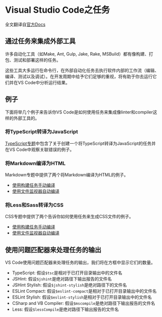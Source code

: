 # Visual Studio Code之任务

全文翻译自[官方Docs][link-1]

## 通过任务来集成外部工具

许多自动化工具（如Make, Ant, Gulp, Jake, Rake, MSBuild）都有像构建、打包、测试和部署这样的任务。

这些工具大多运行在命令行，在外部自动化任务去执行软件内部的工作流（编辑、编译、测试以及调试）。在开发周期中给予它们足够的重视，将有助于你去运行它们并在VS Code中分析运行结果。

## 例子

下面将举几个例子来告诉你VS Code是如何使用任务来集成像linter和compiler这样的外部工具的。

### 将TypeScript转译为JavaScript

[TypeScript专题][link-2]中包含了关于创建一个将TypeScript转译为JavaScript的任务并在VS Code中观察关联错误的例子。

### 将Markdown编译为HTML

Markdown专题中提供了两个将Markdown编译为HTML的例子。

* [使用构建任务手动编译][link-3]
* [使用文件监视器自动编译][link-4]

### 将Less和Sass转译为CSS

CSS专题中提供了两个告诉你如何使用任务来生成CSS文件的例子。

* [使用构建任务手动编译][link-5]
* [使用文件监视器自动编译][link-6]

## 使用问题匹配器来处理任务的输出

VS Code使用问题匹配器来处理任务的输出，我们将在方框中显示它们的数量。

* TypeScript: 假设`$tsc`是相对于已打开目录输出中的文件名
* JSHint: 假设`$jshint`是绝对路径下输出报告的文件名
* JSHint Stylish: 假设`$jshint-stylish`是绝对路径下的文件名
* ESLint Compact: 假设`$eslint-compact`是相对于已打开目录输出中的文件名
* ESLint Stylish: 假设`$eslint-stylish`是相对于已打开目录输出中的文件名
* CSharp and VB Compiler: 假设`$mscompile`是绝对路径下输出报告的文件名
* Less: 假设`$lessCompile`是绝对路径下输出报告的文件名

[link-1]: https://code.visualstudio.com/docs/editor/tasks
[link-2]: https://code.visualstudio.com/docs/languages/typescript#_transpiling-typescript-into-javascript
[link-3]: https://code.visualstudio.com/docs/languages/markdown#_compiling-markdown-into-html
[link-4]: https://code.visualstudio.com/docs/languages/markdown#_automating-markdown-compilation
[link-5]: https://code.visualstudio.com/docs/languages/css#_transpiling-sass-and-less-into-css
[link-6]: https://code.visualstudio.com/docs/languages/css#_automating-sassless-compilation
